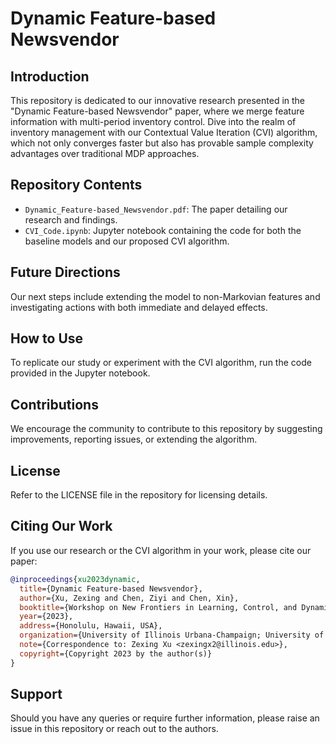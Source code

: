 # Dynamic Feature-based Newsvendor

## Introduction
This repository is dedicated to our innovative research presented in the "Dynamic Feature-based Newsvendor" paper, where we merge feature information with multi-period inventory control. Dive into the realm of inventory management with our Contextual Value Iteration (CVI) algorithm, which not only converges faster but also has provable sample complexity advantages over traditional MDP approaches.

## Repository Contents
- `Dynamic_Feature-based_Newsvendor.pdf`: The paper detailing our research and findings.
- `CVI_Code.ipynb`: Jupyter notebook containing the code for both the baseline models and our proposed CVI algorithm.

## Future Directions
Our next steps include extending the model to non-Markovian features and investigating actions with both immediate and delayed effects.

## How to Use
To replicate our study or experiment with the CVI algorithm, run the code provided in the Jupyter notebook.

## Contributions
We encourage the community to contribute to this repository by suggesting improvements, reporting issues, or extending the algorithm.

## License
Refer to the LICENSE file in the repository for licensing details.

## Citing Our Work
If you use our research or the CVI algorithm in your work, please cite our paper:

```bibtex
@inproceedings{xu2023dynamic,
  title={Dynamic Feature-based Newsvendor},
  author={Xu, Zexing and Chen, Ziyi and Chen, Xin},
  booktitle={Workshop on New Frontiers in Learning, Control, and Dynamical Systems at the International Conference on Machine Learning (ICML)},
  year={2023},
  address={Honolulu, Hawaii, USA},
  organization={University of Illinois Urbana-Champaign; University of Utah; Georgia Institute of Technology},
  note={Correspondence to: Zexing Xu <zexingx2@illinois.edu>},
  copyright={Copyright 2023 by the author(s)}
}
```

## Support
Should you have any queries or require further information, please raise an issue in this repository or reach out to the authors.

